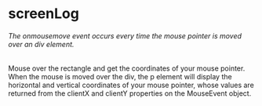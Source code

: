 # screenLog
<h6>The onmousemove event occurs every time the mouse pointer is moved over an div element.</h6>
Mouse over the rectangle and get the coordinates of your mouse pointer.
When the mouse is moved over the div, the p element will display the horizontal and vertical coordinates of your mouse pointer, whose values are returned from the clientX and clientY properties on the MouseEvent object.
